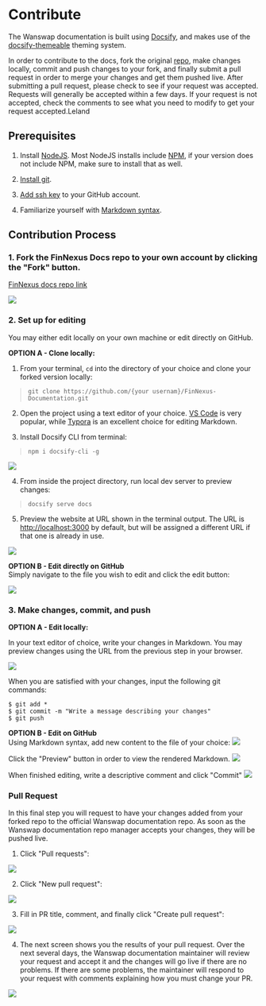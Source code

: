 # Contribute

The Wanswap documentation is built using [Docsify](https://docsify.js.org/), and makes use of the [docsify-themeable](https://jhildenbiddle.github.io/docsify-themeable/#/) theming system. 

In order to contribute to the docs, fork the original [repo](https://github.com/wanswap/wanswap-docs), make changes locally, commit and push changes to your fork, and finally submit a pull request in order to merge your changes and get them pushed live. After submitting a pull request, please check to see if your request was accepted. Requests will generally be accepted within a few days. If your request is not accepted, check the comments to see what you need to modify to get your request accepted.Leland

## Prerequisites

1. Install [NodeJS](https://nodejs.org/en/). Most NodeJS installs include [NPM](https://www.npmjs.com/), if your version does not include NPM, make sure to install that as well.

1. [Install git](https://git-scm.com/book/en/v2/Getting-Started-Installing-Git).

1. [Add ssh key](https://docs.github.com/en/free-pro-team@latest/github/authenticating-to-github/generating-a-new-ssh-key-and-adding-it-to-the-ssh-agent) to your GitHub account.

1. Familiarize yourself with [Markdown syntax](https://www.markdownguide.org/).

## Contribution Process

### 1. Fork the FinNexus Docs repo to your own account by clicking the "Fork" button.
  [FinNexus docs repo link](https://github.com/FinNexusFinNexus-Documentation)

  ![](../_media/fork.png)  

### 2. Set up for editing

You may either edit locally on your own machine or edit directly on GitHub.

**OPTION A - Clone locally:**  

1. From your terminal, `cd` into the directory of your choice and clone your forked version locally:

> `git clone https://github.com/{your usernam}/FinNexus-Documentation.git`

2. Open the project using a text editor of your choice. [VS Code](https://code.visualstudio.com/) is very popular, while [Typora](https://typora.io/) is an excellent choice for editing Markdown.

3. Install Docsify CLI from terminal:

> `npm i docsify-cli -g`

![](../_media/docsify_install.png)

4. From inside the project directory, run local dev server to preview changes:

> `docsify serve docs`

5. Preview the website at URL shown in the terminal output. The URL is [http://localhost:3000](http://localhost:3000) by default, but will be assigned a different URL if that one is already in use.

![](../_media/preview_server.png)

**OPTION B - Edit directly on GitHub**  
Simply navigate to the file you wish to edit and click the edit button:  

![](../_media/file_to_edit.png)  

### 3. Make changes, commit, and push

**OPTION A - Edit locally:**  

In your text editor of choice, write your changes in Markdown. You may preview changes using the URL from the previous step in your browser.

![](../_media/local_changes.png)

When you are satisfied with your changes, input the following git commands:

```
$ git add *
$ git commit -m "Write a message describing your changes"
$ git push
```

**OPTION B - Edit on GitHub**  
Using Markdown syntax, add new content to the file of your choice:
![](../_media/gh_change.png)

Click the "Preview" button in order to view the rendered Markdown. 
![](../_media/preview_md.png)

When finished editing, write a descriptive comment and click "Commit"
![](../_media/commit_gh.png)

### Pull Request

In this final step you will request to have your changes added from your forked repo to the official Wanswap documentation repo. As soon as the Wanswap documentation repo manager accepts your changes, they will be pushed live.

1. Click "Pull requests":

![](../media/pr_01.png)

2. Click "New pull request":

![](../media/pr_02.png)

3. Fill in PR title, comment, and finally click "Create pull request":

![](../media/pr_03.png)

4. The next screen shows you the results of your pull request. Over the next several days, the Wanswap documentation maintainer will review your request and accept it and the changes will go live if there are no problems. If there are some problems, the maintainer will respond to your request with comments explaining how you must change your PR.

![](../media/pr_04.png)